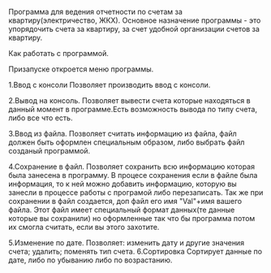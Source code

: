 Программа для ведения отчетности по счетам за квартиру(электричество, ЖКХ).
Основное назначение программы - это упорядочить счета за квартиру, за счет удобной организации счетов за квартиру.

Как работать с программой.

Призапуске откроется меню программы.

1.Ввод с консоли
Позволяет производить ввод с консоли.

2.Вывод на консоль.
Позволяет вывести счета которые находяться в данный момент в программе.Есть возможность вывода по типу счета, либо все что есть.

3.Ввод из файла.
Позволяет считать информацию из файла, файл должен быть оформлен специальным образом, либо выбрать файл созданый программой. 

4.Сохранение в файл.
Позволяет сохранить всю информацию которая была занесена в программу. В процесе сохранения если в файле была информация, 
то к ней можно добавить информацию, которую вы занесли в процессе работы с програмой либо перезаписать.
Так же при сохранении в файл создается, доп файл его имя "Val"+имя вашего файла. Этот файл имеет специальный формат данных(те данные которые вы сохранили) но оформленные так что бы программа потом их смогла считать, если вы этого захотите.

5.Изменение по дате.
Позволяет:
	изменить дату и другие значения счета;
	удалить;
	поменять тип счета.
6.Сортировка
Сортирует данные по дате, либо по убыванию либо по возрастанию.
